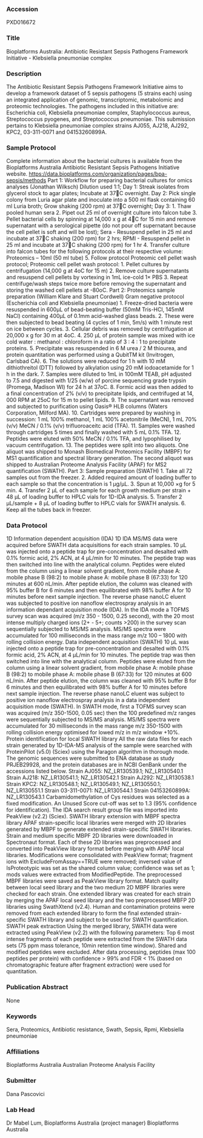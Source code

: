 ### Accession
PXD016672

### Title
Bioplatforms Australia: Antibiotic Resistant Sepsis Pathogens Framework Initiative - Klebsiella pneumoniae complex

### Description
The Antibiotic Resistant Sepsis Pathogens Framework Initiative aims to develop a framework dataset of 5 sepsis pathogens (5 strains each) using an integrated application of genomic, transcriptomic, metabolomic and proteomic technologies. The pathogens included in this initiative are: Escherichia coli, Klebsiella pneumoniae complex, Staphylococcus aureus, Streptococcus pyogenes, and Streptococcus pneumoniae.  This submission pertains to Klebsiella pneumoniae complex strains AJ055, AJ218, AJ292, KPC2, 03-311-0071 and 04153260899A.

### Sample Protocol
Complete information about the bacterial cultures is available from the Bioplatforms Australia Antibiotic Resistant Sepsis Pathogens Initiative website. https://data.bioplatforms.com/organization/pages/bpa-sepsis/methods Part 1: Workflow for preparing bacterial cultures for omics analyses (Jonathan Wilksch) Dilution used 1:1; Day 1: Streak isolates from glycerol stock to agar plates; Incubate at 37C overnight. Day 2: Pick single colony from Luria agar plate and inoculate into a 500 ml flask containing 60 ml Luria broth; Grow shaking (200 rpm) at 37C overnight;  Day 3: 1. Thaw pooled human sera 2. Pipet out 25 ml of overnight culture into falcon tube 3. Pellet bacterial cells by spinning at 14,000 x g at 4C for 15 min and remove supernatant with a serological pipette (do not pour off supernatant because the cell pellet is soft and will be lost);  Sera - Resuspend pellet in 25 ml and incubate at 37C shaking (200 rpm) for 2 hrs; RPMI - Resuspend pellet in 25 ml and incubate at 37C shaking (200 rpm) for 1 hr 4. Transfer culture into falcon tubes for the following protocols at their respective volume: Proteomics – 10ml (50 ml tube) 5. Follow protocol Proteomic cell pellet wash protocol;  Proteomic cell pellet wash protocol:  1. Pellet cultures by centrifugation (14,000 g at 4oC for 15 m) 2. Remove culture supernatants and resuspend cell pellets by vortexing in 1mL ice-cold 1× PBS 3. Repeat centrifuge/wash steps twice more before removing the supernatant and storing the washed cell pellets at -80oC. Part 2: Proteomics sample preparation (William Klare and Stuart Cordwell) Gram negative protocol (Escherichia coli and Klebsiella pneumoniae) 1. Freeze-dried bacteria were resuspended in 600µL of bead-beating buffer (50mM Tris-HCl, 145mM NaCl) containing 400µL of 0.1mm acid-washed glass beads. 2. These were then subjected to bead beating (4 cycles of 1 min, 5m/s) with 1 minute rest on ice between cycles. 3. Cellular debris was removed by centrifugation at 20,000 x g for 30 m at 4oC. 4. 250 μL of protein sample was mixed with ice cold water : methanol : chloroform in a ratio of 3 : 4 : 1 to precipitate proteins. 5. Precipitate was resuspended in 6 M urea / 2 M thiourea, and protein quantitation was performed using a QubitTM kit (Invitrogen, Carlsbad CA). 6. The solutions were reduced for 1 h with 10 mM dithiothreitol (DTT) followed by alkylation using 20 mM iodoacetamide for 1 h in the dark. 7. Samples were diluted to 1mL in 100mM TEAB, pH adjusted to 7.5 and digested with 1/25 (w/w) of porcine sequencing grade trypsin (Promega, Madison WI) for 24 h at 37oC. 8. Formic acid was then added to a final concentration of 2% (v/v) to precipitate lipids, and centrifuged at 14, 000 RPM at 25oC for 15 m to pellet lipids. 9. The supernatant was removed and subjected to purification using Oasis® HLB columns (Waters Corporation, Milford MA). 10. Cartridges were prepared by washing in succession: 1 mL 100% methanol, 1 mL 100% acetonitrile (MeCN), 1 mL 70% (v/v) MeCN / 0.1% (v/v) trifluoroaceitc acid (TFA). 11. Samples were washed through cartridges 5 times and finally washed with 5 mL 0.1% TFA. 12. Peptides were eluted with 50% MeCN / 0.1% TFA, and lypophilised by vacuum centrifugation. 13. The peptides were split into two aliquots. One aliquot was shipped to Monash Biomedical Proteomics Facility (MBPF) for MS1 quantification and spectral library generation. The second aliquot was shipped to Australian Proteome Analysis Facility (APAF) for MS2 quantification (SWATH). Part 3: Sample preparation (SWATH)  1. Take all 72 samples out from the freezer.  2. Added required amount of loading buffer to each sample so that the concentration is 1 µg/µL.  3. Spun at 10,000 ×g for 5 min.  4. Transfer 2 µL of each sample for each growth medium per strain + 48 µL of loading buffer to HPLC vials for 1D-IDA analysis.  5. Transfer 2 µL/sample + 8 µL of loading buffer to HPLC vials for SWATH analysis.  6. Keep all the tubes back in freezer.

### Data Protocol
1D Information dependent acquisition (IDA) 1D IDA MS/MS data were acquired before SWATH data acquisitions for each strain samples. 10 µL was injected onto a peptide trap for pre-concentration and desalted with 0.1% formic acid, 2% ACN, at 4 µL/min for 10 minutes. The peptide trap was then switched into line with the analytical column. Peptides were eluted from the column using a linear solvent gradient, from mobile phase A: mobile phase B (98:2) to mobile phase A: mobile phase B (67:33) for 120 minutes at 600 nL/min. After peptide elution, the column was cleaned with 95% buffer B for 6 minutes and then equilibrated with 98% buffer A for 10 minutes before next sample injection. The reverse phase nanoLC eluent was subjected to positive ion nanoflow electrospray analysis in an information dependant acquisition mode (IDA).  In the IDA mode a TOFMS survey scan was acquired (m/z 350 - 1500, 0.25 second), with the 20 most intense multiply charged ions (2+ - 5+; counts >200) in the survey scan sequentially subjected to MS/MS analysis. MS/MS spectra were accumulated for 100 milliseconds in the mass range m/z 100 – 1800 with rolling collision energy. Data independent acquisition (SWATH) 10 µL was injected onto a peptide trap for pre-concentration and desalted with 0.1% formic acid, 2% ACN, at 4 µL/min for 10 minutes. The peptide trap was then switched into line with the analytical column. Peptides were eluted from the column using a linear solvent gradient, from mobile phase A: mobile phase B (98:2) to mobile phase A: mobile phase B (67:33) for 120 minutes at 600 nL/min. After peptide elution, the column was cleaned with 95% buffer B for 6 minutes and then equilibrated with 98% buffer A for 10 minutes before next sample injection. The reverse phase nanoLC eluent was subject to positive ion nanoflow electrospray analysis in a data independent acquisition mode (SWATH). In SWATH mode, first a TOFMS survey scan was acquired (m/z 350-1500, 0.05 sec) then the 100 predefined m/z ranges were sequentially subjected to MS/MS analysis. MS/MS spectra were accumulated for 30 milliseconds in the mass range m/z 350-1500 with rolling collision energy optimised for lowed m/z in m/z window +10%. Protein identification for local SWATH library All the raw data files for each strain generated by 1D-IDA-MS analysis of the sample were searched with ProteinPilot (v5.0) (Sciex) using the Paragon algorithm in thorough mode. The genomic sequences were submitted to ENA database as study PRJEB29928, and the protein databases are in NCBI GenBank under the accessions listed below. Strain AJ055: NZ_LR130539.1; NZ_LR130540.1 Strain AJ218: NZ_LR130541.1; NZ_LR130542.1 Strain AJ292: NZ_LR130538.1 Strain KPC2: NZ_LR130548.1; NZ_LR130549.1; NZ_LR130550.1; NZ_LR130551.1 Strain 03-311-0071: NZ_LR130544.1 Strain 04153260899A: NZ_LR130543.1 Carbamidomethylation of Cys residues was selected as a fixed modification. An Unused Score cut-off was set to 1.3 (95% confidence for identification). The IDA search result group file was imported into PeakView (v2.2) (Sciex). SWATH library extension with MBPF spectra library APAF strain-specific local libraries were merged with 2D libraries generated by MBPF to generate extended strain-specific SWATH libraries.  Strain and medium specific MBPF 2D libraries were downloaded in Spectronaut format. Each of these 2D libraries was preprocessed and converted into PeakView library format before merging with APAF local libraries. Modifications were consolidated with PeakView format; fragment ions with ExcludeFromAssay==TRUE were removed; inversed value of IsProteotypic was set as the shared column value; confidence was set as 1; mods values were extracted from ModifiedPeptide. The preprocessed MBPF libraries were saved as PeakView library format.  Match quality between local seed library and the two medium 2D MBPF libraries were checked for each strain.  One extended library was created for each strain by merging the APAF local seed library and the two preprocessed MBFP 2D libraries using SwathXtend (v2.4). Human and contamination proteins were removed from each extended library to form the final extended strain-specific SWATH library and subject to be used for SWATH quantification.  SWATH peak extraction Using the merged library, SWATH data were extracted using PeakView (v2.2) with the following parameters: Top 6 most intense fragments of each peptide were extracted from the SWATH data sets (75 ppm mass tolerance, 10min retention time window). Shared and modified peptides were excluded. After data processing, peptides (max 100 peptides per protein) with confidence > 99% and FDR < 1% (based on chromatographic feature after fragment extraction) were used for quantitation.

### Publication Abstract
None

### Keywords
Sera, Proteomics, Antibiotic resistance, Swath, Sepsis, Rpmi, Klebsiella pneumoniae

### Affiliations
Bioplatforms Australia
Australian Proteome Analysis Facility

### Submitter
Dana Pascovici

### Lab Head
Dr Mabel Lum, Bioplatforms Australia (project manager)
Bioplatforms Australia


